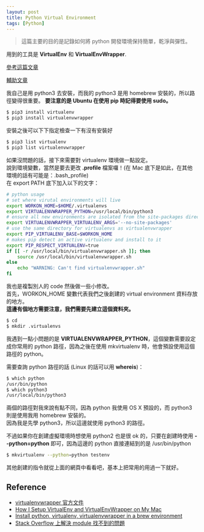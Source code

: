 ```yaml
---
layout: post
title: Python Virtual Environment
tags: [Python]
---
```


> 這篇主要的目的是記錄如何將 python 開發環境保持簡單，乾淨與彈性。

用到的工具是 **VirtualEnv** 和 **VirtualEnvWrapper**.

<!-- more -->  


[參考這篇文章](http://mkelsey.com/2013/04/30/how-i-setup-virtualenv-and-virtualenvwrapper-on-my-mac/)

[輔助文章](https://github.com/registerguard/registerguard.github.io/wiki/Install-python,-virtualenv,-virtualenvwrapper-in-a-brew-environment)

我自己是用 python3 去安裝，而我的 python3 是用 homebrew 安裝的，所以路徑變得很重要。
**要注意的是 Ubuntu 在使用 pip 時記得要使用 sudo。**

~~~ bash
$ pip3 install virtualenv
$ pip3 install virtualenvwrapper
~~~

安裝之後可以下下指定檢查一下有沒有安裝好

~~~ bash
$ pip3 list virtualenv
$ pip3 list virtualenvwrapper
~~~

如果沒問題的話，接下來需要對 virtualenv 環境做一點設定。  
說到環境變數，當然是要去更改 **.profile** 檔案囉！(在 Mac 底下是如此，在其他環境的話有可能是：.bash_profile)  
在 export PATH 底下加入以下的文字：

~~~ bash
# python usage
# set where virutal environments will live
export WORKON_HOME=$HOME/.virtualenvs
export VIRTUALENVWRAPPER_PYTHON=/usr/local/bin/python3
# ensure all new environments are isolated from the site-packages directory
export VIRTUALENVWRAPPER_VIRTUALENV_ARGS='--no-site-packages'
# use the same directory for virtualenvs as virtualenvwrapper
export PIP_VIRTUALENV_BASE=$WORKON_HOME
# makes pip detect an active virtualenv and install to it
export PIP_RESPECT_VIRTUALENV=true
if [[ -r /usr/local/bin/virtualenvwrapper.sh ]]; then
    source /usr/local/bin/virtualenvwrapper.sh
else
    echo "WARNING: Can't find virtualenvwrapper.sh"
fi
~~~

我也是複製別人的 code 然後做一些小修改。  
首先，WORKON\_HOME 變數代表我們之後創建的 virtual environment 資料存放的地方。  
**這邊有個地方需要注意，我們需要先建立這個資料夾。**

~~~ bash
$ cd
$ mkdir .virtualenvs
~~~

我遇到一點小問題的是 **VIRTUALENVWRAPPER\_PYTHON**，這個變數需要設定成你常用的 python 路徑，因為之後在使用 mkvirtualenv 時，他會預設使用這個路徑的 python。  

需要查詢 python 路徑的話 (Linux 的話可以用 **whereis**)：

~~~ bash
$ which python
/usr/bin/python
$ which python3
/usr/local/bin/python3
~~~

兩個的路徑對我來說有點不同，因為 python 我使用 OS X 預設的，而 python3 則是使用我用 homebrew 安裝的。  
因為我是先學 python3，所以這邊就使用 python3 的路徑。

不過如果你在創建虛擬環境時想使用 python2 也是很 ok 的，只要在創建時使用 **--python=python** 即可，因為這邊的 python 直接連結到的是 /usr/bin/python

~~~ bash
$ mkvirtualenv --python=python testenv
~~~

其他創建的指令就從上面的網頁中看看吧，基本上把常用的用過一下就好。  


## **Reference**
- [virtualenvwrapper 官方文件](http://virtualenvwrapper.readthedocs.io/en/latest/install.html)
- [How I Setup VirtualEnv and VirtualEnvWrapper on My Mac](http://mkelsey.com/2013/04/30/how-i-setup-virtualenv-and-virtualenvwrapper-on-my-mac/)
- [Install python, virtualenv, virtualenvwrapper in a brew environment](https://github.com/registerguard/registerguard.github.io/wiki/Install-python,-virtualenv,-virtualenvwrapper-in-a-brew-environment)
- [Stack Overflow 上解決 module 找不到的問題](https://stackoverflow.com/questions/23997403/installed-virtualenv-and-virtualenvwrapper-python-says-no-module-named-virtuale)